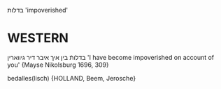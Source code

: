 בדלות
'impoverished'

WESTERN
========

בדלותֿ בין איך איבר דיר גיווארין
'I have become impoverished on account of you'
{Mayse Nikolsburg 1696, 309}

bedalles(lisch) {HOLLAND, Beem, Jerosche}